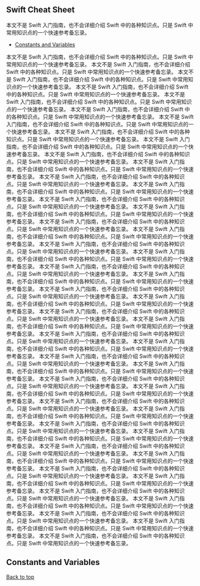 ## Swift Cheat Sheet
本文不是 Swift 入门指南，也不会详细介绍 Swift 中的各种知识点。只是 Swift 中常用知识点的一个快速参考备忘录。

* [Constants and Variables](#constants-and-variables)

本文不是 Swift 入门指南，也不会详细介绍 Swift 中的各种知识点。只是 Swift 中常用知识点的一个快速参考备忘录。
本文不是 Swift 入门指南，也不会详细介绍 Swift 中的各种知识点。只是 Swift 中常用知识点的一个快速参考备忘录。
本文不是 Swift 入门指南，也不会详细介绍 Swift 中的各种知识点。只是 Swift 中常用知识点的一个快速参考备忘录。
本文不是 Swift 入门指南，也不会详细介绍 Swift 中的各种知识点。只是 Swift 中常用知识点的一个快速参考备忘录。
本文不是 Swift 入门指南，也不会详细介绍 Swift 中的各种知识点。只是 Swift 中常用知识点的一个快速参考备忘录。
本文不是 Swift 入门指南，也不会详细介绍 Swift 中的各种知识点。只是 Swift 中常用知识点的一个快速参考备忘录。
本文不是 Swift 入门指南，也不会详细介绍 Swift 中的各种知识点。只是 Swift 中常用知识点的一个快速参考备忘录。
本文不是 Swift 入门指南，也不会详细介绍 Swift 中的各种知识点。只是 Swift 中常用知识点的一个快速参考备忘录。
本文不是 Swift 入门指南，也不会详细介绍 Swift 中的各种知识点。只是 Swift 中常用知识点的一个快速参考备忘录。
本文不是 Swift 入门指南，也不会详细介绍 Swift 中的各种知识点。只是 Swift 中常用知识点的一个快速参考备忘录。
本文不是 Swift 入门指南，也不会详细介绍 Swift 中的各种知识点。只是 Swift 中常用知识点的一个快速参考备忘录。
本文不是 Swift 入门指南，也不会详细介绍 Swift 中的各种知识点。只是 Swift 中常用知识点的一个快速参考备忘录。
本文不是 Swift 入门指南，也不会详细介绍 Swift 中的各种知识点。只是 Swift 中常用知识点的一个快速参考备忘录。
本文不是 Swift 入门指南，也不会详细介绍 Swift 中的各种知识点。只是 Swift 中常用知识点的一个快速参考备忘录。
本文不是 Swift 入门指南，也不会详细介绍 Swift 中的各种知识点。只是 Swift 中常用知识点的一个快速参考备忘录。
本文不是 Swift 入门指南，也不会详细介绍 Swift 中的各种知识点。只是 Swift 中常用知识点的一个快速参考备忘录。
本文不是 Swift 入门指南，也不会详细介绍 Swift 中的各种知识点。只是 Swift 中常用知识点的一个快速参考备忘录。
本文不是 Swift 入门指南，也不会详细介绍 Swift 中的各种知识点。只是 Swift 中常用知识点的一个快速参考备忘录。
本文不是 Swift 入门指南，也不会详细介绍 Swift 中的各种知识点。只是 Swift 中常用知识点的一个快速参考备忘录。
本文不是 Swift 入门指南，也不会详细介绍 Swift 中的各种知识点。只是 Swift 中常用知识点的一个快速参考备忘录。
本文不是 Swift 入门指南，也不会详细介绍 Swift 中的各种知识点。只是 Swift 中常用知识点的一个快速参考备忘录。
本文不是 Swift 入门指南，也不会详细介绍 Swift 中的各种知识点。只是 Swift 中常用知识点的一个快速参考备忘录。
本文不是 Swift 入门指南，也不会详细介绍 Swift 中的各种知识点。只是 Swift 中常用知识点的一个快速参考备忘录。
本文不是 Swift 入门指南，也不会详细介绍 Swift 中的各种知识点。只是 Swift 中常用知识点的一个快速参考备忘录。
本文不是 Swift 入门指南，也不会详细介绍 Swift 中的各种知识点。只是 Swift 中常用知识点的一个快速参考备忘录。
本文不是 Swift 入门指南，也不会详细介绍 Swift 中的各种知识点。只是 Swift 中常用知识点的一个快速参考备忘录。
本文不是 Swift 入门指南，也不会详细介绍 Swift 中的各种知识点。只是 Swift 中常用知识点的一个快速参考备忘录。
本文不是 Swift 入门指南，也不会详细介绍 Swift 中的各种知识点。只是 Swift 中常用知识点的一个快速参考备忘录。
本文不是 Swift 入门指南，也不会详细介绍 Swift 中的各种知识点。只是 Swift 中常用知识点的一个快速参考备忘录。
本文不是 Swift 入门指南，也不会详细介绍 Swift 中的各种知识点。只是 Swift 中常用知识点的一个快速参考备忘录。
本文不是 Swift 入门指南，也不会详细介绍 Swift 中的各种知识点。只是 Swift 中常用知识点的一个快速参考备忘录。
本文不是 Swift 入门指南，也不会详细介绍 Swift 中的各种知识点。只是 Swift 中常用知识点的一个快速参考备忘录。
本文不是 Swift 入门指南，也不会详细介绍 Swift 中的各种知识点。只是 Swift 中常用知识点的一个快速参考备忘录。
本文不是 Swift 入门指南，也不会详细介绍 Swift 中的各种知识点。只是 Swift 中常用知识点的一个快速参考备忘录。
本文不是 Swift 入门指南，也不会详细介绍 Swift 中的各种知识点。只是 Swift 中常用知识点的一个快速参考备忘录。
本文不是 Swift 入门指南，也不会详细介绍 Swift 中的各种知识点。只是 Swift 中常用知识点的一个快速参考备忘录。
本文不是 Swift 入门指南，也不会详细介绍 Swift 中的各种知识点。只是 Swift 中常用知识点的一个快速参考备忘录。
本文不是 Swift 入门指南，也不会详细介绍 Swift 中的各种知识点。只是 Swift 中常用知识点的一个快速参考备忘录。
本文不是 Swift 入门指南，也不会详细介绍 Swift 中的各种知识点。只是 Swift 中常用知识点的一个快速参考备忘录。
本文不是 Swift 入门指南，也不会详细介绍 Swift 中的各种知识点。只是 Swift 中常用知识点的一个快速参考备忘录。
本文不是 Swift 入门指南，也不会详细介绍 Swift 中的各种知识点。只是 Swift 中常用知识点的一个快速参考备忘录。
本文不是 Swift 入门指南，也不会详细介绍 Swift 中的各种知识点。只是 Swift 中常用知识点的一个快速参考备忘录。
本文不是 Swift 入门指南，也不会详细介绍 Swift 中的各种知识点。只是 Swift 中常用知识点的一个快速参考备忘录。
本文不是 Swift 入门指南，也不会详细介绍 Swift 中的各种知识点。只是 Swift 中常用知识点的一个快速参考备忘录。

## Constants and Variables

[Back to top](swift-cheat-sheet)
